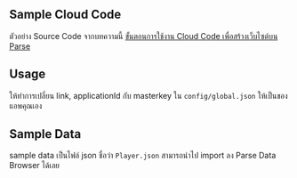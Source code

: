 ## Sample Cloud Code

ตัวอย่าง Source Code จากบทความนี้ [ขั้นตอนการใช้งาน Cloud Code เพื่อสร้างเว็บไซต์บน Parse](http://devahoy.com/2014/07/how-to-hosting-website-with-parse/)

## Usage

ให้ทำการเปลี่ยน link, applicationId กับ masterkey ใน `config/global.json` ให้เป็นของแอพคุณเอง 

## Sample Data

sample data เป็นไฟล์ json ชื่อว่า `Player.json` สามารถนำไป import ลง Parse Data Browser ได้เลย

